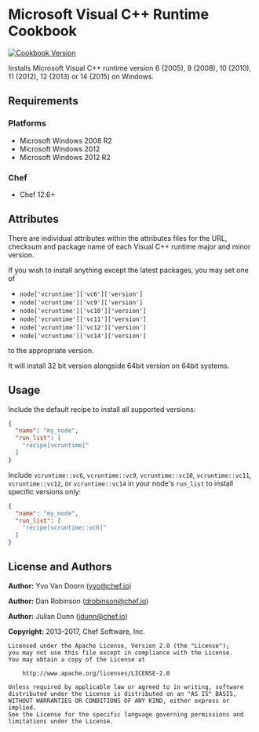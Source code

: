 # Microsoft Visual C++ Runtime Cookbook

[![Cookbook Version](https://img.shields.io/cookbook/v/vcruntime.svg)](https://supermarket.chef.io/cookbooks/vcruntime)

Installs Microsoft Visual C++ runtime version 6 (2005), 9 (2008), 10 (2010), 11 (2012), 12 (2013) or 14 (2015) on Windows.

## Requirements

### Platforms

- Microsoft Windows 2008 R2
- Microsoft Windows 2012
- Microsoft Windows 2012 R2

### Chef

- Chef 12.6+

## Attributes

There are individual attributes within the attributes files for the URL, checksum and package name of each Visual C++ runtime major and minor version.

If you wish to install anything except the latest packages, you may set one of

- `node['vcruntime']['vc6']['version']`
- `node['vcruntime']['vc9']['version']`
- `node['vcruntime']['vc10']['version']`
- `node['vcruntime']['vc11']['version']`
- `node['vcruntime']['vc12']['version']`
- `node['vcruntime']['vc14']['version']`

to the appropriate version.

It will install 32 bit version alongside 64bit version on 64bit systems.

## Usage

Include the default recipe to install all supported versions:

```json
{
  "name": "my_node",
  "run_list": [
    "recipe[vcruntime]"
  ]
}
```

Include `vcruntime::vc6`, `vcruntime::vc9`, `vcruntime::vc10`, `vcruntime::vc11`, `vcruntime::vc12`, or `vcruntime::vc14` in your node's `run_list` to install specific versions only:

```json
{
  "name": "my_node",
  "run_list": [
    "recipe[vcruntime::vc6]"
  ]
}
```

## License and Authors

**Author:** Yvo Van Doorn ([yvo@chef.io](mailto:yvo@chef.io))

**Author:** Dan Robinson ([drobinson@chef.io](mailto:drobinson@chef.io))

**Author:** Julian Dunn ([jdunn@chef.io](mailto:jdunn@chef.io))

**Copyright:** 2013-2017, Chef Software, Inc.

```
Licensed under the Apache License, Version 2.0 (the "License");
you may not use this file except in compliance with the License.
You may obtain a copy of the License at

    http://www.apache.org/licenses/LICENSE-2.0

Unless required by applicable law or agreed to in writing, software
distributed under the License is distributed on an "AS IS" BASIS,
WITHOUT WARRANTIES OR CONDITIONS OF ANY KIND, either express or implied.
See the License for the specific language governing permissions and
limitations under the License.
```
